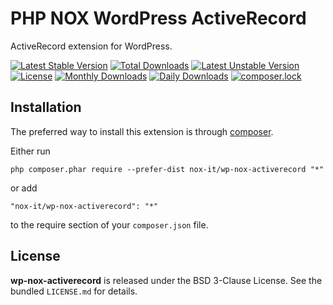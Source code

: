 PHP NOX WordPress ActiveRecord
==============================

ActiveRecord extension for WordPress.

[![Latest Stable Version](https://poser.pugx.org/nox-it/wp-nox-activerecord/v/stable)](https://packagist.org/packages/nox-it/wp-nox-activerecord)
[![Total Downloads](https://poser.pugx.org/nox-it/wp-nox-activerecord/downloads)](https://packagist.org/packages/nox-it/wp-nox-activerecord)
[![Latest Unstable Version](https://poser.pugx.org/nox-it/wp-nox-activerecord/v/unstable)](https://packagist.org/packages/nox-it/wp-nox-activerecord)
[![License](https://poser.pugx.org/nox-it/wp-nox-activerecord/license)](https://packagist.org/packages/nox-it/wp-nox-activerecord)
[![Monthly Downloads](https://poser.pugx.org/nox-it/wp-nox-activerecord/d/monthly)](https://packagist.org/packages/nox-it/wp-nox-activerecord)
[![Daily Downloads](https://poser.pugx.org/nox-it/wp-nox-activerecord/d/daily)](https://packagist.org/packages/nox-it/wp-nox-activerecord)
[![composer.lock](https://poser.pugx.org/nox-it/wp-nox-activerecord/composerlock)](https://packagist.org/packages/nox-it/wp-nox-activerecord)

## Installation

The preferred way to install this extension is through [composer](http://getcomposer.org/download/).

Either run

```
php composer.phar require --prefer-dist nox-it/wp-nox-activerecord "*"
```

or add

```
"nox-it/wp-nox-activerecord": "*"
```

to the require section of your `composer.json` file.

## License

**wp-nox-activerecord** is released under the BSD 3-Clause License. See the bundled `LICENSE.md` for details.
